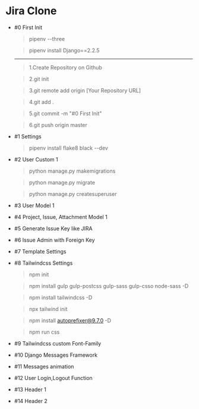 # Jira Clone

- #0 First Init

  > pipenv --three

  > pipenv install Django==2.2.5

  ***

  > 1.Create Repository on Github

  > 2.git init

  > 3.git remote add origin [Your Repository URL]

  > 4.git add .

  > 5.git commit -m "#0 First Init"

  > 6.git push origin master

- #1 Settings

  > pipenv install flake8 black --dev

- #2 User Custom 1

  > python manage.py makemigrations

  > python manage.py migrate

  > python manage.py createsuperuser

- #3 User Model 1

- #4 Project, Issue, Attachment Model 1

- #5 Generate Issue Key like JIRA

- #6 Issue Admin with Foreign Key

- #7 Template Settings

- #8 Tailwindcss Settings

  > npm init

  > npm install gulp gulp-postcss gulp-sass gulp-csso node-sass -D

  > npm install tailwindcss -D

  > npx tailwind init

  > npm install autoprefixer@9.7.0 -D

  > npm run css

- #9 Tailwindcss custom Font-Family

- #10 Django Messages Framework

- #11 Messages animation

- #12 User Login,Logout Function

- #13 Header 1

- #14 Header 2
